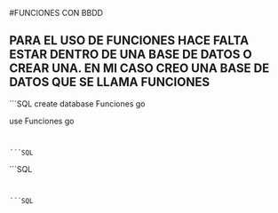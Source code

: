 #FUNCIONES CON BBDD

## PARA EL USO DE FUNCIONES HACE FALTA ESTAR DENTRO DE UNA BASE DE DATOS O CREAR UNA. EN MI CASO CREO UNA BASE DE DATOS QUE SE LLAMA FUNCIONES

´´´SQL
create database Funciones
go

use Funciones
go
```


´´´SQL

```


´´´SQL

```


´´´SQL

```
